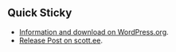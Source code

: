 ## Quick Sticky

* [Information and download on WordPress.org](http://wordpress.org/extend/plugins/quick-sticky/).
* [Release Post on scott.ee](http://scott.ee/journal/quick-sticky/).
